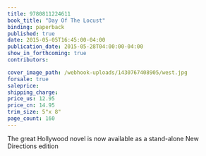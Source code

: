 ```yaml
---
title: 9780811224611
book_title: "Day Of The Locust"
binding: paperback
published: true
date: 2015-05-05T16:45:00-04:00
publication_date: 2015-05-28T04:00:00-04:00
show_in_forthcoming: true
contributors:

cover_image_path: /webhook-uploads/1430767408905/west.jpg
forsale: true
saleprice:
shipping_charge:
price_us: 12.95
price_cn: 14.95
trim_size: 5"x 8"
page_count: 160
---
```

The great Hollywood novel is now available as a stand-alone New Directions edition


